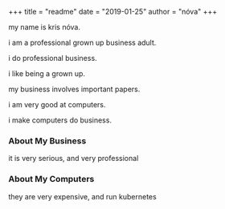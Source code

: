 +++
title = "readme"
date = "2019-01-25"
author = "nóva"
+++

my name is kris nóva.

i am a professional grown up business adult.

i do professional business.

i like being a grown up.

my business involves important papers.

i am very good at computers.

i make computers do business.

### About My Business

it is very serious, and very professional

### About My Computers

they are very expensive, and run kubernetes
